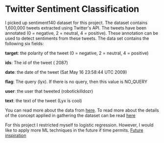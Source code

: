 # Twitter Sentiment Classification

I picked up sentiment140 dataset for this project. The dataset contains 1,600,000 tweets extracted using Twitter's API. The tweets have been annotated (0 = negative, 2 = neutral, 4 = positive). These annotation can be used to detect sentiments from these tweets. The data set contains the following six fields:

 **target**: the polarity of the tweet (0 = negative, 2 = neutral, 4 = positive)
 
 **ids**: The id of the tweet ( 2087)
 
 **date**: the date of the tweet (Sat May 16 23:58:44 UTC 2009)
 
 **flag**: The query (lyx). If there is no query, then this value is NO_QUERY
 
 **user**: the user that tweeted (robotickilldozr)
 
 **text**: the text of the tweet (Lyx is cool)
    
  You can read more about the data from [here](http://help.sentiment140.com/for-students/). To read more about the details of the concept applied in gathering the dataset can be read [here](https://www.linkedin.com/pulse/social-machine-learning-h2o-twitter-python-marios-michailidis/)
  
  For this project I restricted myself to logistic regression. However, I would like to apply more ML techniques in the future if time permits. [Future inspiration](http://www.yuefly.com/Public/Files/2017-03-07/58beb0822faef.pdf)
